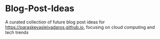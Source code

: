 # Blog-Post-Ideas
A curated collection of future blog post ideas for https://paraskevasleivadaros.github.io, focusing on cloud computing and tech trends
